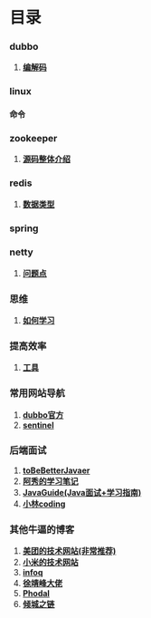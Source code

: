 # 目录
### dubbo
1. **[编解码](dubbo/dubbo_Codec.md)**
### linux
#### 命令
### zookeeper
1. **[源码整体介绍](zookeeper/source_introduce.md)**
### redis
1. **[数据类型](redis/data_type_introduce.md)**
### spring
### netty
1. **[问题点](netty&nio/question.md)**
### 思维
1. **[如何学习](thinking/how_do_study.md)**
### 提高效率
1. **[工具](opsdev/dev_tools.md)**
### 常用网站导航
1. **[dubbo官方](http://dubbo.apache.org/zh-cn/index.html)**
2. **[sentinel](https://github.com/sentinel-group/sentinel-awesome)**

### 后端面试
1. **[toBeBetterJavaer](https://github.com/itwanger/toBeBetterJavaer)**
2. **[阿秀的学习笔记](https://interviewguide.cn/)**
3. **[JavaGuide(Java面试+学习指南)](https://javaguide.cn/)**
4. **[小林coding](https://xiaolincoding.com/)**

### 其他牛逼的博客
1. **[美团的技术网站(非常推荐)](https://tech.meituan.com/)**
2. **[小米的技术网站](https://xiaomi-info.github.io/)**
3. **[infoq](https://www.infoq.cn/)**
4. **[徐靖峰大佬](https://lexburner.github.io/)**
5. **[Phodal](https://www.phodal.com/)**
6. **[倾城之链](https://blog.nicelinks.site/)**


